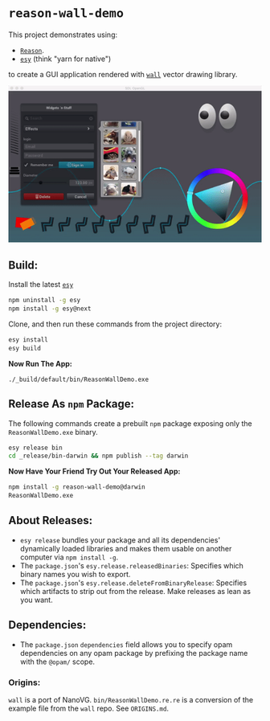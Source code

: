 # `reason-wall-demo`

This project demonstrates using:

- [`Reason`](https://reasonml.github.io).
- [`esy`](https://github.com/esy/esy) (think "yarn for native")

to create a GUI application rendered with
[`wall`](https://github.com/let-def/wall) vector
drawing library.

![Wall Demo](./Demo.gif)


## Build:

Install the latest [`esy`](https://github.com/esy/esy)
```sh
npm uninstall -g esy
npm install -g esy@next
```

Clone, and then run these commands from the project directory:
```sh
esy install
esy build
```

**Now Run The App:**

```
./_build/default/bin/ReasonWallDemo.exe
```

## Release As `npm` Package:

The following commands create a prebuilt `npm` package exposing only the
`ReasonWallDemo.exe` binary.

```sh
esy release bin
cd _release/bin-darwin && npm publish --tag darwin
```

**Now Have Your Friend Try Out Your Released App:**

```sh
npm install -g reason-wall-demo@darwin
ReasonWallDemo.exe
```

## About Releases:

- `esy release` bundles your package and all its dependencies' dynamically
  loaded libraries and makes them usable on another computer via `npm install -g`.
- The `package.json`'s `esy.release.releasedBinaries`: Specifies which binary
  names you wish to export.
- The `package.json`'s `esy.release.deleteFromBinaryRelease`: Specifies which
  artifacts to strip out from the release. Make releases as lean as you want.

## Dependencies:
- The `package.json` `dependencies` field allows you to specify opam
  dependencies on any opam package by prefixing the package name with the
  `@opam/` scope.

### Origins:

`wall` is a port of NanoVG. `bin/ReasonWallDemo.re.re` is a conversion of the
example file from the `wall` repo. See `ORIGINS.md`.
